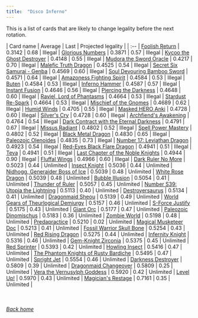 ```yaml
---
title:  "Disco Inferno"
---
```


This is a list of cards that are likely to change legality before the next rotation.

| Card name | Average | Last | Projected legality |
| :-- |
[Foolish Return](https://db.ygoprodeck.com/card/?search=Foolish%20Return) | 0.3142 | 0.68 | Illegal |
[Glorious Numbers](https://db.ygoprodeck.com/card/?search=Glorious%20Numbers) | 0.3871 | 0.57 | Illegal |
[Kycoo the Ghost Destroyer](https://db.ygoprodeck.com/card/?search=Kycoo%20the%20Ghost%20Destroyer) | 0.4148 | 0.55 | Illegal |
[Mudora the Sword Oracle](https://db.ygoprodeck.com/card/?search=Mudora%20the%20Sword%20Oracle) | 0.4217 | 0.70 | Illegal |
[Malefic Truth Dragon](https://db.ygoprodeck.com/card/?search=Malefic%20Truth%20Dragon) | 0.4525 | 0.54 | Illegal |
[Secret Six Samurai - Genba](https://db.ygoprodeck.com/card/?search=Secret%20Six%20Samurai%20-%20Genba) | 0.4569 | 0.60 | Illegal |
[Soul Devouring Bamboo Sword](https://db.ygoprodeck.com/card/?search=Soul%20Devouring%20Bamboo%20Sword) | 0.4571 | 0.64 | Illegal |
[Amazoness Fighting Spirit](https://db.ygoprodeck.com/card/?search=Amazoness%20Fighting%20Spirit) | 0.4584 | 0.53 | Illegal |
[Buten](https://db.ygoprodeck.com/card/?search=Buten) | 0.4584 | 0.53 | Illegal |
[Inferno Hammer](https://db.ygoprodeck.com/card/?search=Inferno%20Hammer) | 0.4587 | 0.57 | Illegal |
[Instant Fusion](https://db.ygoprodeck.com/card/?search=Instant%20Fusion) | 0.4646 | 0.56 | Illegal |
[Piercing the Darkness](https://db.ygoprodeck.com/card/?search=Piercing%20the%20Darkness) | 0.4648 | 0.60 | Illegal |
[Raviel, Lord of Phantasms](https://db.ygoprodeck.com/card/?search=Raviel,%20Lord%20of%20Phantasms) | 0.4664 | 0.53 | Illegal |
[Stardust Re-Spark](https://db.ygoprodeck.com/card/?search=Stardust%20Re-Spark) | 0.4664 | 0.53 | Illegal |
[Mischief of the Gnomes](https://db.ygoprodeck.com/card/?search=Mischief%20of%20the%20Gnomes) | 0.4689 | 0.62 | Illegal |
[Humid Winds](https://db.ygoprodeck.com/card/?search=Humid%20Winds) | 0.4705 | 0.55 | Illegal |
[Masked HERO Anki](https://db.ygoprodeck.com/card/?search=Masked%20HERO%20Anki) | 0.4728 | 0.60 | Illegal |
[Silver's Cry](https://db.ygoprodeck.com/card/?search=Silver's%20Cry) | 0.4728 | 0.60 | Illegal |
[Archfiend's Awakening](https://db.ygoprodeck.com/card/?search=Archfiend's%20Awakening) | 0.4764 | 0.54 | Illegal |
[Dark Contract with the Eternal Darkness](https://db.ygoprodeck.com/card/?search=Dark%20Contract%20with%20the%20Eternal%20Darkness) | 0.4791 | 0.67 | Illegal |
[Missus Radiant](https://db.ygoprodeck.com/card/?search=Missus%20Radiant) | 0.4802 | 0.52 | Illegal |
[Spell Power Mastery](https://db.ygoprodeck.com/card/?search=Spell%20Power%20Mastery) | 0.4802 | 0.52 | Illegal |
[Black Metal Dragon](https://db.ygoprodeck.com/card/?search=Black%20Metal%20Dragon) | 0.4830 | 0.65 | Illegal |
[Paleozoic Olenoides](https://db.ygoprodeck.com/card/?search=Paleozoic%20Olenoides) | 0.4835 | 0.73 | Illegal |
[Number 17: Leviathan Dragon](https://db.ygoprodeck.com/card/?search=Number%2017:%20Leviathan%20Dragon) | 0.4923 | 0.54 | Illegal |
[Red-Eyes Black Flare Dragon](https://db.ygoprodeck.com/card/?search=Red-Eyes%20Black%20Flare%20Dragon) | 0.4941 | 0.51 | Illegal |
[Teva](https://db.ygoprodeck.com/card/?search=Teva) | 0.4941 | 0.51 | Illegal |
[Last Chapter of the Noble Knights](https://db.ygoprodeck.com/card/?search=Last%20Chapter%20of%20the%20Noble%20Knights) | 0.4944 | 0.90 | Illegal |
[Fluffal Wings](https://db.ygoprodeck.com/card/?search=Fluffal%20Wings) | 0.4966 | 0.60 | Illegal |
[Dark Ruler No More](https://db.ygoprodeck.com/card/?search=Dark%20Ruler%20No%20More) | 0.5023 | 0.44 | Unlimited |
[Insect Knight](https://db.ygoprodeck.com/card/?search=Insect%20Knight) | 0.5036 | 0.44 | Unlimited |
[Nidhogg, Generaider Boss of Ice](https://db.ygoprodeck.com/card/?search=Nidhogg,%20Generaider%20Boss%20of%20Ice) | 0.5039 | 0.48 | Unlimited |
[White Rose Dragon](https://db.ygoprodeck.com/card/?search=White%20Rose%20Dragon) | 0.5039 | 0.48 | Unlimited |
[Bubble Illusion](https://db.ygoprodeck.com/card/?search=Bubble%20Illusion) | 0.5054 | 0.41 | Unlimited |
[Thunder of Ruler](https://db.ygoprodeck.com/card/?search=Thunder%20of%20Ruler) | 0.5057 | 0.45 | Unlimited |
[Number S39: Utopia the Lightning](https://db.ygoprodeck.com/card/?search=Number%20S39:%20Utopia%20the%20Lightning) | 0.5113 | 0.40 | Unlimited |
[Destroyersaurus](https://db.ygoprodeck.com/card/?search=Destroyersaurus) | 0.5134 | 0.41 | Unlimited |
[Dragonmaid Sheou](https://db.ygoprodeck.com/card/?search=Dragonmaid%20Sheou) | 0.5139 | 0.49 | Unlimited |
[World Gears of Theurlogical Demiurgy](https://db.ygoprodeck.com/card/?search=World%20Gears%20of%20Theurlogical%20Demiurgy) | 0.5157 | 0.46 | Unlimited |
[S-Force Justify](https://db.ygoprodeck.com/card/?search=S-Force%20Justify) | 0.5175 | 0.43 | Unlimited |
[Giant Orc](https://db.ygoprodeck.com/card/?search=Giant%20Orc) | 0.5177 | 0.47 | Unlimited |
[Paleozoic Dinomischus](https://db.ygoprodeck.com/card/?search=Paleozoic%20Dinomischus) | 0.5183 | 0.36 | Unlimited |
[Zombie World](https://db.ygoprodeck.com/card/?search=Zombie%20World) | 0.5198 | 0.48 | Unlimited |
[Predapractice](https://db.ygoprodeck.com/card/?search=Predapractice) | 0.5210 | 0.02 | Unlimited |
[Magical Musketeer Doc](https://db.ygoprodeck.com/card/?search=Magical%20Musketeer%20Doc) | 0.5213 | 0.41 | Unlimited |
[Fossil Warrior Skull Bone](https://db.ygoprodeck.com/card/?search=Fossil%20Warrior%20Skull%20Bone) | 0.5254 | 0.43 | Unlimited |
[Red Rising Dragon](https://db.ygoprodeck.com/card/?search=Red%20Rising%20Dragon) | 0.5275 | 0.44 | Unlimited |
[Infernity Knight](https://db.ygoprodeck.com/card/?search=Infernity%20Knight) | 0.5316 | 0.46 | Unlimited |
[Gem-Knight Zirconia](https://db.ygoprodeck.com/card/?search=Gem-Knight%20Zirconia) | 0.5375 | 0.45 | Unlimited |
[Red Sprinter](https://db.ygoprodeck.com/card/?search=Red%20Sprinter) | 0.5393 | 0.42 | Unlimited |
[Howling Insect](https://db.ygoprodeck.com/card/?search=Howling%20Insect) | 0.5416 | 0.47 | Unlimited |
[The Phantom Knights of Rusty Bardiche](https://db.ygoprodeck.com/card/?search=The%20Phantom%20Knights%20of%20Rusty%20Bardiche) | 0.5495 | 0.47 | Unlimited |
[Spright Jet](https://db.ygoprodeck.com/card/?search=Spright%20Jet) | 0.5554 | 0.46 | Unlimited |
[Darkness Destroyer](https://db.ygoprodeck.com/card/?search=Darkness%20Destroyer) | 0.5809 | 0.39 | Unlimited |
[Dragonmaid Changeover](https://db.ygoprodeck.com/card/?search=Dragonmaid%20Changeover) | 0.5809 | 0.25 | Unlimited |
[Vera the Vernusylph Goddess](https://db.ygoprodeck.com/card/?search=Vera%20the%20Vernusylph%20Goddess) | 0.5920 | 0.42 | Unlimited |
[Level Up!](https://db.ygoprodeck.com/card/?search=Level%20Up!) | 0.5970 | 0.43 | Unlimited |
[Magician's Restage](https://db.ygoprodeck.com/card/?search=Magician's%20Restage) | 0.7161 | 0.35 | Unlimited |

<br>

###### [Back home](index)